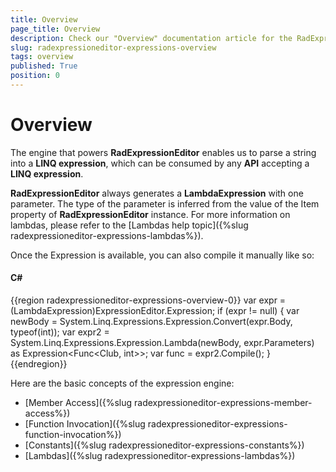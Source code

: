 ```yaml
---
title: Overview
page_title: Overview
description: Check our "Overview" documentation article for the RadExpressionEditor WPF control.
slug: radexpressioneditor-expressions-overview
tags: overview
published: True
position: 0
---
```


# Overview

The engine that powers __RadExpressionEditor__ enables us to parse a string into a __LINQ expression__, which can be consumed by any __API__ accepting a __LINQ expression__.

__RadExpressionEditor__ always generates a __LambdaExpression__ with one parameter. The type of the parameter is inferred from the value of the Item property of __RadExpressionEditor__ instance. For more information on lambdas, please refer to the [Lambdas help topic]({%slug radexpressioneditor-expressions-lambdas%}).

Once the Expression is available, you can also compile it manually like so:

#### __C#__
{{region radexpressioneditor-expressions-overview-0}}
	var expr = (LambdaExpression)ExpressionEditor.Expression;
    if (expr != null)
    {
        var newBody = System.Linq.Expressions.Expression.Convert(expr.Body, typeof(int));
        var expr2 = System.Linq.Expressions.Expression.Lambda(newBody, expr.Parameters) as Expression<Func<Club, int>>;
        var func = expr2.Compile();
    }
{{endregion}}

Here are the basic concepts of the expression engine: 

* [Member Access]({%slug radexpressioneditor-expressions-member-access%})
* [Function Invocation]({%slug radexpressioneditor-expressions-function-invocation%})
* [Constants]({%slug radexpressioneditor-expressions-constants%})
* [Lambdas]({%slug radexpressioneditor-expressions-lambdas%})
